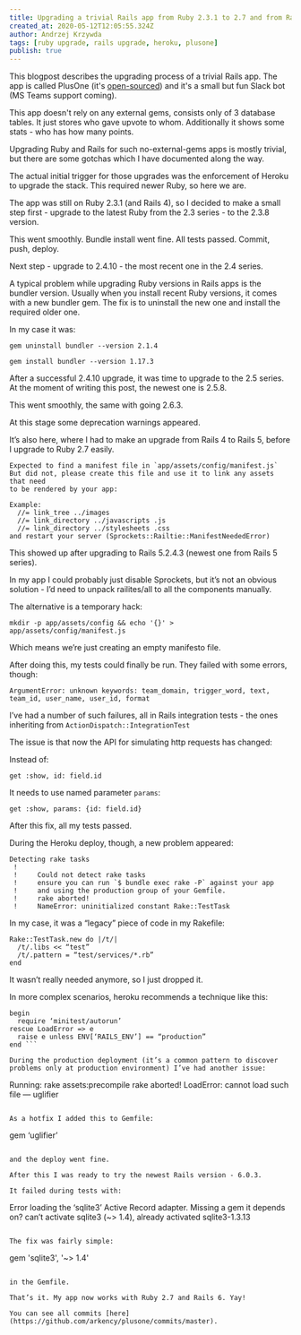 ```yaml
---
title: Upgrading a trivial Rails app from Ruby 2.3.1 to 2.7 and from Rails 4.2.6 to 6.0.3
created_at: 2020-05-12T12:05:55.324Z
author: Andrzej Krzywda
tags: [ruby upgrade, rails upgrade, heroku, plusone]
publish: true
---
```


This blogpost describes the upgrading process of a trivial Rails app. 
The app is called PlusOne (it's [open-sourced](https://github.com/arkency/plusone)) and it's a small but fun Slack bot (MS Teams support coming).

This app doesn't rely on any external gems, consists only of 3 database tables. It just stores who gave upvote to whom. 
Additionally it shows some stats - who has how many points.

Upgrading Ruby and Rails for such no-external-gems apps is mostly trivial, but there are some gotchas which I have documented
along the way.

The actual initial trigger for those upgrades was the enforcement of Heroku to upgrade the stack. This required newer Ruby, so here we are.

The app was still on Ruby 2.3.1 (and Rails 4), so I decided to make a small step first - upgrade to the latest Ruby from the 2.3 series - to the 2.3.8 version.

This went smoothly. Bundle install went fine. All tests passed. Commit, push, deploy.

Next step - upgrade to 2.4.10 - the most recent one in the 2.4 series.

A typical problem while upgrading Ruby versions in Rails apps is the bundler version. Usually when you install recent Ruby versions, it comes with a new bundler gem. The fix is to uninstall the new one and install the required older one.

In my case it was:

`gem uninstall bundler --version 2.1.4`

`gem install bundler --version 1.17.3`

After a successful 2.4.10 upgrade, it was time to upgrade to the 2.5 series. At the moment of writing this post, the newest one is 2.5.8.

This went smoothly, the same with going 2.6.3.

At this stage some deprecation warnings appeared.

It’s also here, where I had to make an upgrade from Rails 4 to Rails 5, before I upgrade to Ruby 2.7 easily.

```
Expected to find a manifest file in `app/assets/config/manifest.js`
But did not, please create this file and use it to link any assets that need
to be rendered by your app:

Example:
  //= link_tree ../images
  //= link_directory ../javascripts .js
  //= link_directory ../stylesheets .css
and restart your server (Sprockets::Railtie::ManifestNeededError)
```

This showed up after upgrading to Rails 5.2.4.3 (newest one from Rails 5 series).

In my app I could probably just disable Sprockets, but it’s not an obvious solution - I’d need to unpack railites/all to all the components manually.

The alternative is a temporary hack:

```
mkdir -p app/assets/config && echo '{}' > app/assets/config/manifest.js
```

Which means we’re just creating an empty manifesto file.

After doing this, my tests could finally be run. They failed with some errors, though:

```
ArgumentError: unknown keywords: team_domain, trigger_word, text, team_id, user_name, user_id, format
```

I’ve had a number of such failures, all in Rails integration tests - the ones inheriting from `ActionDispatch::IntegrationTest`

The issue is that now the API for simulating http requests has changed:

Instead of:

```
get :show, id: field.id
```

It needs to use named parameter `params`:

```
get :show, params: {id: field.id}
```

After this fix, all my tests passed.

During the Heroku deploy, though, a new problem appeared:

```
Detecting rake tasks
 !
 !     Could not detect rake tasks
 !     ensure you can run `$ bundle exec rake -P` against your app
 !     and using the production group of your Gemfile.
 !     rake aborted!
 !     NameError: uninitialized constant Rake::TestTask
```

In my case, it was a “legacy” piece of code in my Rakefile:

```
Rake::TestTask.new do |/t/|
  /t/.libs << “test”
  /t/.pattern = “test/services/*.rb”
end
```

It wasn’t really needed anymore, so I just dropped it.

In more complex scenarios, heroku recommends a technique like this:

```
begin
  require ‘minitest/autorun’
rescue LoadError => e
  raise e unless ENV[‘RAILS_ENV’] == “production”
end ```

During the production deployment (it’s a common pattern to discover problems only at production environment) I’ve had another issue:

```
Running: rake assets:precompile
       rake aborted!
       LoadError: cannot load such file — uglifier
```

As a hotfix I added this to Gemfile:

```
gem ‘uglifier’
```

and the deploy went fine.

After this I was ready to try the newest Rails version - 6.0.3.

It failed during tests with:

```
Error loading the ‘sqlite3’ Active Record adapter. Missing a gem it depends on? can’t activate sqlite3 (~> 1.4), already activated sqlite3-1.3.13
```

The fix was fairly simple:

```
gem 'sqlite3', '~> 1.4'
```

in the Gemfile.

That’s it. My app now works with Ruby 2.7 and Rails 6. Yay!

You can see all commits [here](https://github.com/arkency/plusone/commits/master).
